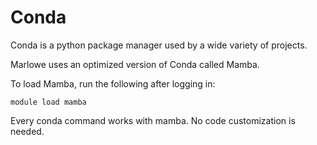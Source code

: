 # Conda

Conda is a python package manager used by a wide variety of projects.

Marlowe uses an optimized version of Conda called Mamba.

To load Mamba, run the following after logging in:

```
module load mamba
```

Every conda command works with mamba. No code customization is needed.